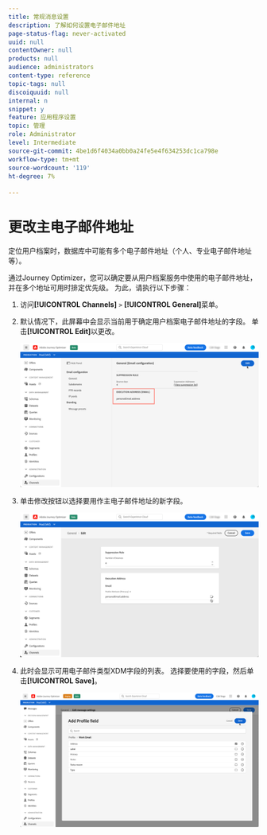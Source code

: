 ```yaml
---
title: 常规消息设置
description: 了解如何设置电子邮件地址
page-status-flag: never-activated
uuid: null
contentOwner: null
products: null
audience: administrators
content-type: reference
topic-tags: null
discoiquuid: null
internal: n
snippet: y
feature: 应用程序设置
topic: 管理
role: Administrator
level: Intermediate
source-git-commit: 4be1d6f4034a0bb0a24fe5e4f634253dc1ca798e
workflow-type: tm+mt
source-wordcount: '119'
ht-degree: 7%

---
```



# 更改主电子邮件地址

定位用户档案时，数据库中可能有多个电子邮件地址（个人、专业电子邮件地址等）。

通过Journey Optimizer，您可以确定要从用户档案服务中使用的电子邮件地址，并在多个地址可用时排定优先级。 为此，请执行以下步骤：

1. 访问&#x200B;**[!UICONTROL Channels]** `>` **[!UICONTROL General]**&#x200B;菜单。
1. 默认情况下，此屏幕中会显示当前用于确定用户档案电子邮件地址的字段。 单击&#x200B;**[!UICONTROL Edit]**&#x200B;以更改。

   ![](../assets/primary-address.png)

1. 单击修改按钮以选择要用作主电子邮件地址的新字段。

   ![](../assets/primary-address-edit.png)

1. 此时会显示可用电子邮件类型XDM字段的列表。 选择要使用的字段，然后单击&#x200B;**[!UICONTROL Save]**。

   ![](../assets/primary-address-field.png)

<!--1. You can also select an additional field to use as secondary email address. This allows you to determine which field to use if the primary field is empty for a profile. >> will be done later on-->
